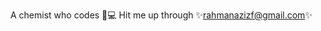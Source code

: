 A chemist who codes 🥼💻
Hit me up through ✨rahmanazizf@gmail.com✨

<!---
rahmanazizf/rahmanazizf is a ✨ special ✨ repository because its `README.md` (this file) appears on your GitHub profile.
You can click the Preview link to take a look at your changes.
--->
